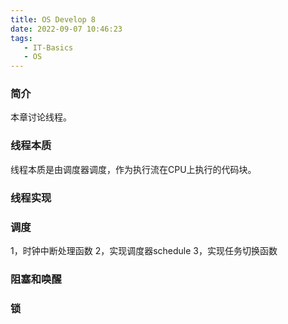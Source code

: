 ```yaml
---
title: OS Develop 8
date: 2022-09-07 10:46:23
tags:
   - IT-Basics
   - OS
---
```


### 简介
本章讨论线程。


### 线程本质
线程本质是由调度器调度，作为执行流在CPU上执行的代码块。


### 线程实现


### 调度
1，时钟中断处理函数
2，实现调度器schedule
3，实现任务切换函数


### 阻塞和唤醒


### 锁